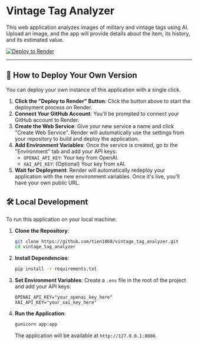 # Vintage Tag Analyzer

This web application analyzes images of military and vintage tags using AI. Upload an image, and the app will provide details about the item, its history, and its estimated value.

[![Deploy to Render](https://render.com/images/deploy-to-render-button.svg)](https://render.com/deploy?repo=https://github.com/tien1868/vintage_tag_analyzer)

---

## 🚀 How to Deploy Your Own Version

You can deploy your own instance of this application with a single click.

1.  **Click the "Deploy to Render" Button**: Click the button above to start the deployment process on Render.
2.  **Connect Your GitHub Account**: You'll be prompted to connect your GitHub account to Render.
3.  **Create the Web Service**: Give your new service a name and click "Create Web Service". Render will automatically use the settings from your repository to build and deploy the application.
4.  **Add Environment Variables**: Once the service is created, go to the "Environment" tab and add your API keys:
    *   `OPENAI_API_KEY`: Your key from OpenAI.
    *   `XAI_API_KEY`: (Optional) Your key from xAI.
5.  **Wait for Deployment**: Render will automatically redeploy your application with the new environment variables. Once it's live, you'll have your own public URL.

## 🛠️ Local Development

To run this application on your local machine:

1.  **Clone the Repository**:
    ```bash
    git clone https://github.com/tien1868/vintage_tag_analyzer.git
    cd vintage_tag_analyzer
    ```

2.  **Install Dependencies**:
    ```bash
    pip install -r requirements.txt
    ```

3.  **Set Environment Variables**:
    Create a `.env` file in the root of the project and add your API keys:
    ```
    OPENAI_API_KEY="your_openai_key_here"
    XAI_API_KEY="your_xai_key_here"
    ```

4.  **Run the Application**:
    ```bash
    gunicorn app:app
    ```

    The application will be available at `http://127.0.0.1:8000`.

